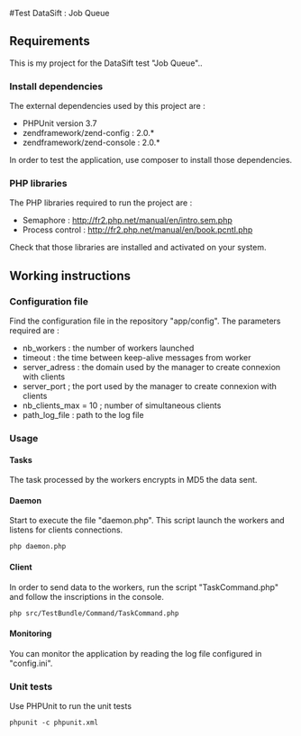 #Test DataSift : Job Queue
## Requirements
This is my project for the DataSift test "Job Queue"..
### Install dependencies
The external dependencies used by this project are :
 * PHPUnit version 3.7
 * zendframework/zend-config : 2.0.*
 * zendframework/zend-console : 2.0.*

In order to test the application, use composer to install those dependencies.  
### PHP libraries
The PHP libraries required to run the project are :
 * Semaphore : http://fr2.php.net/manual/en/intro.sem.php
 * Process control : http://fr2.php.net/manual/en/book.pcntl.php

Check that those libraries are installed and activated on your system.
## Working instructions
### Configuration file
Find the configuration file in the repository "app/config".
The parameters required are :
 * nb_workers : the number of workers launched 
 * timeout : the time between keep-alive messages from worker
 * server_adress : the domain used by the manager to create connexion with clients
 * server_port ; the port used by the manager to create connexion with clients
 * nb_clients_max = 10 ; number of simultaneous clients 
 * path_log_file : path to the log file

### Usage
#### Tasks
The task processed by the workers encrypts in MD5 the data sent.

#### Daemon
Start to execute the file "daemon.php". This script launch the workers and listens for clients connections.
```html
php daemon.php
```
#### Client
In order to send data to the workers, run the script "TaskCommand.php" and follow the inscriptions in the console.
```html
php src/TestBundle/Command/TaskCommand.php
```

#### Monitoring
You can monitor the application by reading the log file configured in "config.ini".

### Unit tests
Use PHPUnit to run the unit tests
```html
phpunit -c phpunit.xml 
```

